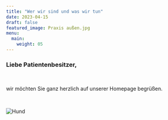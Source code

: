 ```yaml
---
title: "Wer wir sind und was wir tun"
date: 2023-04-15
draft: false
featured_image: Praxis außen.jpg
menu:
  main:
    weight: 05
---
```


### Liebe Patientenbesitzer,
<br>

wir möchten Sie ganz herzlich auf unserer Homepage begrüßen.
 
<br />

![Hund](/hund.jpg "Hund")

